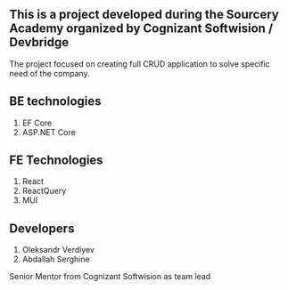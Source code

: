 ## This is a project developed during the Sourcery Academy organized by Cognizant Softwision / Devbridge
The project focused on creating full CRUD application to solve specific need of the company.

## BE technologies
1. EF Core
2. ASP.NET Core

## FE Technologies
1. React
2. ReactQuery
3. MUI

## Developers
1. Oleksandr Verdiyev
2. Abdallah Serghine

Senior Mentor from Cognizant Softwision as team lead 
